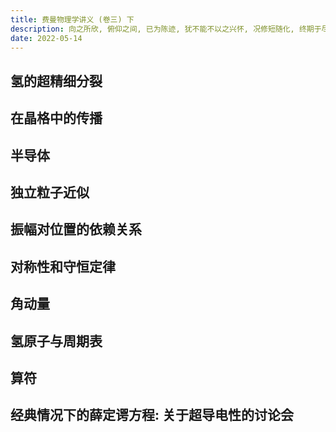 ```yaml
---
title: 费曼物理学讲义 (卷三) 下
description: 向之所欣, 俯仰之间, 已为陈迹, 犹不能不以之兴怀, 况修短随化, 终期于尽!
date: 2022-05-14
---
```


## 氢的超精细分裂

## 在晶格中的传播

## 半导体

## 独立粒子近似

## 振幅对位置的依赖关系

## 对称性和守恒定律

## 角动量

## 氢原子与周期表

## 算符

## 经典情况下的薛定谔方程: 关于超导电性的讨论会

